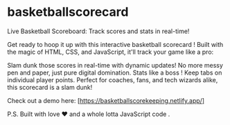# basketballscorecard
Live Basketball Scoreboard: Track scores and stats in real-time! 


Get ready to hoop it up with this interactive basketball scorecard ! Built with the magic of HTML, CSS, and JavaScript, it'll track your game like a pro:

Slam dunk those scores in real-time with dynamic updates! No more messy pen and paper, just pure digital domination.
Stats like a boss ! Keep tabs on individual player points.
Perfect for coaches, fans, and tech wizards alike, this scorecard is a slam dunk!

Check out a demo here: [https://basketballscorekeeping.netlify.app/]

P.S. Built with love ❤️ and a whole lotta JavaScript code .

